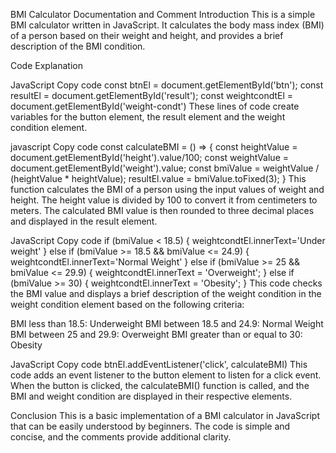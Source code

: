 BMI Calculator Documentation and Comment
Introduction
This is a simple BMI calculator written in JavaScript. It calculates the body mass index (BMI) of a person based on their weight and height, and provides a brief description of the BMI condition.

Code Explanation

JavaScript
Copy code
const btnEl = document.getElementById('btn');
const resultEl = document.getElementById('result');
const weightcondtEl = document.getElementById('weight-condt')
These lines of code create variables for the button element, the result element and the weight condition element.

javascript
Copy code
const calculateBMI = () => 
{
    const heightValue = document.getElementById('height').value/100;
    const weightValue = document.getElementById('weight').value;
    const bmiValue = weightValue / (heightValue * heightValue);
    resultEl.value = bmiValue.toFixed(3);
}
This function calculates the BMI of a person using the input values of weight and height. The height value is divided by 100 to convert it from centimeters to meters. The calculated BMI value is then rounded to three decimal places and displayed in the result element.

JavaScript
Copy code
    if (bmiValue < 18.5) {
        weightcondtEl.innerText='Under weight'
    } else if (bmiValue >= 18.5 && bmiValue <= 24.9) {
        weightcondtEl.innerText='Normal Weight'
    } else if (bmiValue >= 25 && bmiValue <= 29.9) {
        weightcondtEl.innerText = 'Overweight';
    } else if (bmiValue >= 30) {
        weightcondtEl.innerText = 'Obesity';
    }
This code checks the BMI value and displays a brief description of the weight condition in the weight condition element based on the following criteria:

BMI less than 18.5: Underweight
BMI between 18.5 and 24.9: Normal Weight
BMI between 25 and 29.9: Overweight
BMI greater than or equal to 30: Obesity

JavaScript
Copy code
btnEl.addEventListener('click', calculateBMI)
This code adds an event listener to the button element to listen for a click event. When the button is clicked, the calculateBMI() function is called, and the BMI and weight condition are displayed in their respective elements.

Conclusion
This is a basic implementation of a BMI calculator in JavaScript that can be easily understood by beginners. The code is simple and concise, and the comments provide additional clarity.